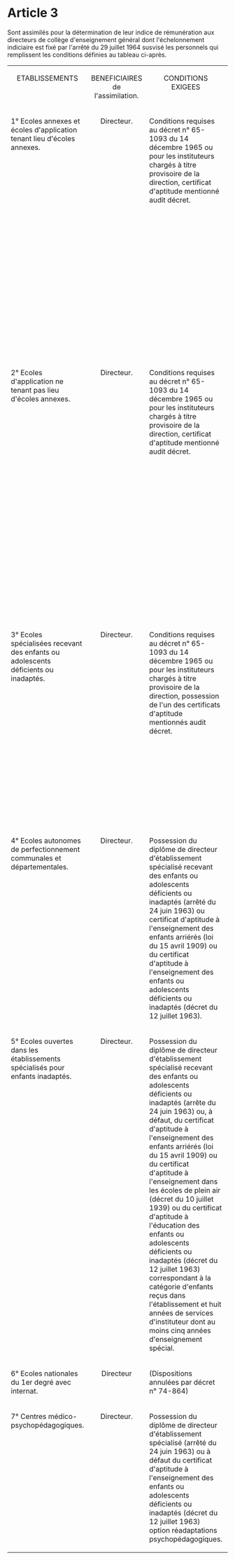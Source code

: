 # Article 3

Sont assimilés pour la détermination de leur indice de rémunération aux directeurs de collège d'enseignement général dont l'échelonnement indiciaire est fixé par l'arrêté du 29 juillet 1964 susvisé les personnels qui remplissent les conditions définies au tableau ci-après.

<table>
<tbody>
<tr>
<td valign="top">
<p align="center">ETABLISSEMENTS </p>
</td>
<td valign="top">
<p align="center">BENEFICIAIRES de l'assimilation. </p>
</td>
<td valign="top">
<p align="center">CONDITIONS EXIGEES </p>
</td>
<td valign="top">
<p align="center">OBSERVATIONS </p>
</td>
</tr>
<tr>
<td valign="top">
<p>1° Ecoles annexes et écoles d'application tenant lieu d'écoles annexes. </p>
</td>
<td valign="top">
<p align="center">Directeur. </p>
</td>
<td valign="top">
<p>Conditions requises au décret n° 65-1093 du 14 décembre 1965 ou pour les instituteurs chargés à titre provisoire de la direction, certificat d'aptitude mentionné audit décret. </p>
</td>
<td valign="top">
<p>Les directeurs d'écoles annexes et d'écoles d'application en tenant lieu sont rangés, au moment de leur prise de fonctions, au groupe correspondant au nombre de classes de cette école ou, si ce régime est plus favorable, au groupe comportant une rémunération égale ou immédiatement supérieure à celle qui était éventuellement la leur en qualité de directeurs d'écoles primaires. </p>
<p>Ils bénéficient ensuite d'un changement de groupe tous les trois ans. </p>
</td>
</tr>
<tr>
<td valign="top">
<p>2° Ecoles d'application ne tenant pas lieu d'écoles annexes. </p>
</td>
<td valign="top">
<p align="center">Directeur. </p>
</td>
<td valign="top">
<p>Conditions requises au décret n° 65-1093 du 14 décembre 1965 ou pour les instituteurs chargés à titre provisoire de la direction, certificat d'aptitude mentionné audit décret. </p>
</td>
<td valign="top">
<p>Sont considérées comme écoles d'application : Les écoles de moins de quatre classes dont toutes les classes sont des classes d'application ; Les écoles de quatre classes et plus comportant au moins trois classes permanentes d'application. Les directeurs de ces écoles sont rangés dans le groupe correspondant au nombre de classes de leur établissement. Ils ne peuvent en outre accéder au 3e groupe que si l'effectif des classes permanentes d'application atteint 100 élèves au moins. </p>
</td>
</tr>
<tr>
<td valign="top">
<p>3° Ecoles spécialisées recevant des enfants ou adolescents déficients ou inadaptés. </p>
</td>
<td valign="top">
<p align="center">Directeur. </p>
</td>
<td valign="top">
<p>Conditions requises au décret n° 65-1093 du 14 décembre 1965 ou pour les instituteurs chargés à titre provisoire de la direction, possession de l'un des certificats d'aptitude mentionnés audit décret. </p>
</td>
<td valign="top">
<p>Les directeurs de ces écoles sont rangés dans le groupe correspondant au nombre de classes de leur établissement. </p>
<p>Ils ne peuvent accéder au 3e groupe que si l'effectif des classes spécialisées atteint au moins 45 élèves. </p>
<p>Les écoles élémentaires comportant au moins trois classes spécialisées sont considérées comme écoles spécialisées. </p>
</td>
</tr>
<tr>
<td valign="top">
<p>4° Ecoles autonomes de perfectionnement communales et départementales. </p>
</td>
<td valign="top">
<p align="center">Directeur. </p>
</td>
<td valign="top">
<p>Possession du diplôme de directeur d'établissement spécialisé recevant des enfants ou adolescents déficients ou inadaptés (arrêté du 24 juin 1963) ou certificat d'aptitude à l'enseignement des enfants arriérés (loi du 15 avril 1909) ou du certificat d'aptitude à l'enseignement des enfants ou adolescents déficients ou inadaptés (décret du 12 juillet 1963). </p>
</td>
<td valign="top">
<p>Les directeurs de ces écoles sont rangés dans le groupe correspondant au nombre de classes de leur établissement. </p>
</td>
</tr>
<tr>
<td valign="top">
<p>5° Ecoles ouvertes dans les établissements spécialisés pour enfants inadaptés. </p>
</td>
<td valign="top">
<p align="center">Directeur. </p>
</td>
<td valign="top">
<p>Possession du diplôme de directeur d'établissement spécialisé recevant des enfants ou adolescents déficients ou inadaptés (arrête du 24 juin 1963) ou, à défaut, du certificat d'aptitude à l'enseignement des enfants arriérés (loi du 15 avril 1909) ou du certificat d'aptitude à l'enseignement dans les écoles de plein air (décret du 10 juillet 1939) ou du certificat d'aptitude à l'éducation des enfants ou adolescents déficients ou inadaptés (décret du 12 juillet 1963) correspondant à la catégorie d'enfants reçus dans l'établissement et huit années de services d'instituteur dont au moins cinq années d'enseignement spécial. </p>
</td>
<td valign="top">
<p>Les directeurs de ces écoles sont rangés dans le groupe correspondant au nombre de classes de leur établissement. </p>
<p>Ils ne peuvent accéder au 3e groupe que si l'effectif des classes spécialisées atteint au moins 45 élèves. </p>
</td>
</tr>
<tr>
<td valign="top">
<p>6° Ecoles nationales du 1er degré avec internat. </p>
</td>
<td valign="top">
<p align="center">Directeur </p>
</td>
<td valign="top">
<p>(Dispositions annulées par décret n° 74-864) </p>
</td>
<td valign="top">
<pre/>
</td>
</tr>
<tr>
<td rowspan="2" valign="top">
<p>7° Centres médico-psychopédagogiques. </p>
</td>
<td rowspan="2" valign="top">
<p align="center">Directeur. </p>
</td>
<td rowspan="2" valign="top">
<p>Possession du diplôme de directeur d'établissement spécialisé (arrêté du 24 juin 1963) ou à défaut du certificat d'aptitude à l'enseignement des enfants ou adolescents déficients ou inadaptés (décret du 12 juillet 1963) option réadaptations psychopédagogiques. </p>
</td>
<td rowspan="2" valign="top">
<p>Les directeurs des centres médico-psychopédagogiques sont assimilés au groupe des directeurs de C.E.G. correspondant au nombre fictif de classes obtenu par le quotient des effectifs du centre par 45 élèves.</p>
</td>
</tr>
</tbody>
</table>
